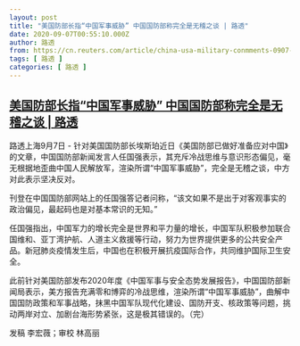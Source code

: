 ```yaml
---
layout: post
title: "美国防部长指“中国军事威胁” 中国国防部称完全是无稽之谈 | 路透"
date: 2020-09-07T00:55:10.000Z
author: 路透
from: https://cn.reuters.com/article/china-usa-military-conmments-0907-mon-idCNKBS25Y01P
tags: [ 路透 ]
categories: [ 路透 ]
---
```

<!--1599440110000-->
[美国防部长指“中国军事威胁” 中国国防部称完全是无稽之谈 | 路透](https://cn.reuters.com/article/china-usa-military-conmments-0907-mon-idCNKBS25Y01P)
------

<div>
<div><i></i></div><p class="Paragraph-paragraph-2Bgue ArticleBody-para-TD_9x">路透上海9月7日 - 针对美国国防部长埃斯珀近日《美国防部已做好准备应对中国》的文章，中国国防部新闻发言人任国强表示，其充斥冷战思维与意识形态偏见，毫无根据地歪曲中国人民解放军，渲染所谓“中国军事威胁”，完全是无稽之谈，中方对此表示坚决反对。</p><p class="Paragraph-paragraph-2Bgue ArticleBody-para-TD_9x">刊登在中国国防部网站上的任国强答记者问称，“该文如果不是出于对客观事实的政治偏见，最起码也是对基本常识的无知。”</p><p class="Paragraph-paragraph-2Bgue ArticleBody-para-TD_9x">任国强指出，中国军力的增长完全是世界和平力量的增长，中国军队积极参加联合国维和、亚丁湾护航、人道主义救援等行动，努力为世界提供更多的公共安全产品。新冠肺炎疫情发生后，中国也在积极开展抗疫国际合作，共同维护国际卫生安全。</p><p class="Paragraph-paragraph-2Bgue ArticleBody-para-TD_9x">此前针对美国防部发布2020年度《中国军事与安全态势发展报告》，中国国防部新闻局表示，美方报告充满零和博弈的冷战思维，渲染所谓“中国军事威胁”，曲解中国国防政策和军事战略，抹黑中国军队现代化建设、国防开支、核政策等问题，挑动两岸对立、加剧台海形势紧张，这是极其错误的。（完）</p><div><div class="Attribution-attribution-Y5JpY"><p>发稿 李宏薇；审校 林高丽</p>
</div>
